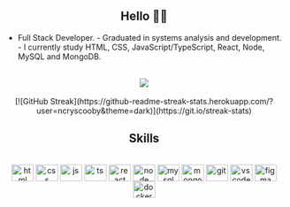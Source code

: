 <h2 align="center">Hello 🤘🏻</h2>

- Full Stack Developer. - Graduated in systems analysis and development. - I
currently study HTML, CSS, JavaScript/TypeScript, React, Node, MySQL and
MongoDB.
<br />
<div align="center">
  <a href="https://github.com/ncryscooby/github-readme-stats"
    ><img
      align="center"
      src="https://github-readme-stats.vercel.app/api/top-langs/?username=ncryscooby&layout=compact&theme=dark&hide_border=true"
  /></a>
</div>
<br />
<div align="center">
  [![GitHub
  Streak](https://github-readme-streak-stats.herokuapp.com/?user=ncryscooby&theme=dark)](https://git.io/streak-stats)
</div>

<div>
  <h2 align="center">Skills</h2>

  <div align="center">
    <br />
    <img
      align="center"
      alt="html"
      height="30"
      width="40"
      src="https://cdn.jsdelivr.net/gh/devicons/devicon/icons/html5/html5-plain.svg"
    />
    <img
      align="center"
      alt="css"
      height="30"
      width="40"
      src="https://cdn.jsdelivr.net/gh/devicons/devicon/icons/css3/css3-plain.svg"
    />
    <img
      align="center"
      alt="js"
      height="30"
      width="40"
      src="https://cdn.jsdelivr.net/gh/devicons/devicon/icons/javascript/javascript-plain.svg"
    />
    <img
      align="center"
      alt="ts"
      height="30"
      width="40"
      src="https://cdn.jsdelivr.net/gh/devicons/devicon/icons/typescript/typescript-plain.svg"
    />
    <img
      align="center"
      alt="react"
      height="30"
      width="40"
      src="https://cdn.jsdelivr.net/gh/devicons/devicon/icons/react/react-original.svg"
    />
    <img
      align="center"
      alt="node"
      height="30"
      width="40"
      src="https://cdn.jsdelivr.net/gh/devicons/devicon/icons/nodejs/nodejs-original.svg"
    />
    <img
      align="center"
      alt="mysql"
      height="30"
      width="40"
      src="https://cdn.jsdelivr.net/gh/devicons/devicon/icons/mysql/mysql-original.svg"
    />
    <img
      align="center"
      alt="mongodb"
      height="30"
      width="40"
      src="https://cdn.jsdelivr.net/gh/devicons/devicon/icons/mongodb/mongodb-plain.svg"
    />
    <img
      align="center"
      alt="git"
      height="30"
      width="40"
      src="https://cdn.jsdelivr.net/gh/devicons/devicon/icons/git/git-plain.svg"
    />
    <img
      align="center"
      alt="vscode"
      height="30"
      width="40"
      src="https://cdn.jsdelivr.net/gh/devicons/devicon/icons/vscode/vscode-original.svg"
    />
    <img
      align="center"
      alt="figma"
      height="30"
      width="40"
      src="https://cdn.jsdelivr.net/gh/devicons/devicon/icons/figma/figma-original.svg"
    />
    <img
      align="center"
      alt="docker"
      height="30"
      width="40"
      src="https://cdn.jsdelivr.net/gh/devicons/devicon/icons/docker/docker-original.svg"
    />
  </div>
</div>
